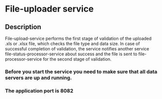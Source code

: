 # File-uploader service

## Description

File-upload-service performs the first stage of validation of the uploaded .xls or .xlsx file, which checks the file type and data size. In case of successful completion of validation, the service notifies another service file-status-processor-service about success and the file is sent to file-processor-service for the second stage of validation.

### Before you start the service you need to make sure that all data servers are up and running.

### The application port is 8082


